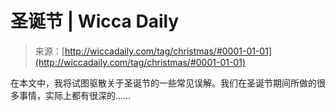 <!--yml

category: 未分类

date: 2024-06-12 18:25:00

-->

# 圣诞节 | Wicca Daily

> 来源：[http://wiccadaily.com/tag/christmas/#0001-01-01](http://wiccadaily.com/tag/christmas/#0001-01-01)

在本文中，我将试图驱散关于圣诞节的一些常见误解。我们在圣诞节期间所做的很多事情，实际上都有很深的……
